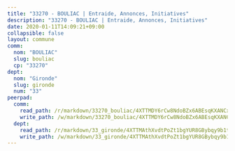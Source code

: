 ```yaml
---
title: "33270 - BOULIAC | Entraide, Annonces, Initiatives"
description: "33270 - BOULIAC | Entraide, Annonces, Initiatives"
date: 2020-01-11T14:09:21+09:00
collapsible: false
layout: commune
comm:
  nom: "BOULIAC"
  slug: bouliac
  cp: "33270"
dept:
  nom: "Gironde"
  slug: gironde
  num: "33"
peerpad:
  comm:
    read_path: /r/markdown/33270_bouliac/4XTTMDY6rCw8NdoBZx6ABEsqKXANCxE2TLj64g1wKaMNwx4bg
    write_path: /w/markdown/33270_bouliac/4XTTMDY6rCw8NdoBZx6ABEsqKXANCxE2TLj64g1wKaMNwx4bg-K3TgUL149sYuMgnb8Eu3QMM6ojUwYq2N81RV11Ej3HWzFYAsP8Nk95PAT9HW2rY2BdUZ8TLVsFcHn2cReQQRyySnbFrTn5UrSTRdeT4EBwPgFnRbhTgAU3apXzxTPxV7xYVjpw3U
  dept:
    read_path: /r/markdown/33_gironde/4XTTMAthXvdtPoZt1bgYUR8GBybqy9b1tLUaaKDw5iKj57LRt
    write_path: /w/markdown/33_gironde/4XTTMAthXvdtPoZt1bgYUR8GBybqy9b1tLUaaKDw5iKj57LRt-K3TgU8ogmN5s8hbKrZhkV9P1KQiFepNWXjoYRvdMTW1jt7eRXTmrjG677tN9mcUTsALjzYGgb8mvcrYPJn2Jd8cTiBmF9aZcbgdcQL1kzCPJnSf6X8tpEcGPdTr5qT6cQqEpt6oQ
---
```


